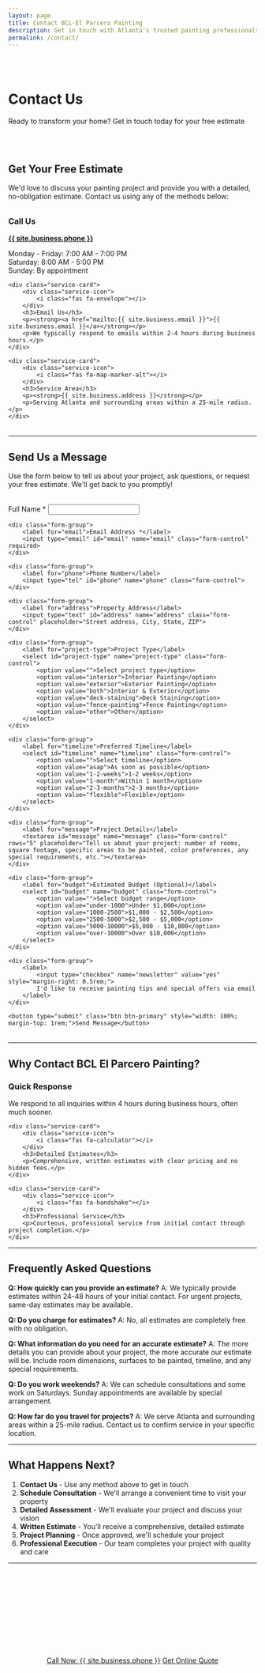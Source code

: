 ```yaml
---
layout: page
title: Contact BCL-El Parcero Painting
description: Get in touch with Atlanta's trusted painting professionals. Call, email, or use our contact form for your free painting estimate.
permalink: /contact/
---
```


<div class="hero" style="padding: 2rem 0;">
    <div class="wrapper">
        <h1>Contact Us</h1>
        <p>Ready to transform your home? Get in touch today for your free estimate</p>
    </div>
</div>

## Get Your Free Estimate

We'd love to discuss your painting project and provide you with a detailed, no-obligation estimate. Contact us using any of the methods below:

<div class="services-grid" style="margin: 2rem 0;">
    <div class="service-card">
        <div class="service-icon">
            <i class="fas fa-phone"></i>
        </div>
        <h3>Call Us</h3>
        <p><strong><a href="tel:{{ site.business.phone }}">{{ site.business.phone }}</a></strong></p>
        <p>Monday - Friday: 7:00 AM - 7:00 PM<br>
        Saturday: 8:00 AM - 5:00 PM<br>
        Sunday: By appointment</p>
    </div>

    <div class="service-card">
        <div class="service-icon">
            <i class="fas fa-envelope"></i>
        </div>
        <h3>Email Us</h3>
        <p><strong><a href="mailto:{{ site.business.email }}">{{ site.business.email }}</a></strong></p>
        <p>We typically respond to emails within 2-4 hours during business hours.</p>
    </div>

    <div class="service-card">
        <div class="service-icon">
            <i class="fas fa-map-marker-alt"></i>
        </div>
        <h3>Service Area</h3>
        <p><strong>{{ site.business.address }}</strong></p>
        <p>Serving Atlanta and surrounding areas within a 25-mile radius.</p>
    </div>
</div>

---

## Send Us a Message

Use the form below to tell us about your project, ask questions, or request your free estimate. We'll get back to you promptly!

<form action="https://formspree.io/f/{{ site.formspree_id }}" method="POST" style="max-width: 600px; margin: 2rem auto;">
    <input type="hidden" name="_next" value="{{ site.url }}/thank-you/">
    <input type="hidden" name="_subject" value="New Contact Form Submission - {{ site.business.name }}">
    <div class="form-group">
        <label for="name">Full Name *</label>
        <input type="text" id="name" name="name" class="form-control" required>
    </div>

    <div class="form-group">
        <label for="email">Email Address *</label>
        <input type="email" id="email" name="email" class="form-control" required>
    </div>

    <div class="form-group">
        <label for="phone">Phone Number</label>
        <input type="tel" id="phone" name="phone" class="form-control">
    </div>

    <div class="form-group">
        <label for="address">Property Address</label>
        <input type="text" id="address" name="address" class="form-control" placeholder="Street address, City, State, ZIP">
    </div>

    <div class="form-group">
        <label for="project-type">Project Type</label>
        <select id="project-type" name="project-type" class="form-control">
            <option value="">Select project type</option>
            <option value="interior">Interior Painting</option>
            <option value="exterior">Exterior Painting</option>
            <option value="both">Interior & Exterior</option>
            <option value="deck-staining">Deck Staining</option>
            <option value="fence-painting">Fence Painting</option>
            <option value="other">Other</option>
        </select>
    </div>

    <div class="form-group">
        <label for="timeline">Preferred Timeline</label>
        <select id="timeline" name="timeline" class="form-control">
            <option value="">Select timeline</option>
            <option value="asap">As soon as possible</option>
            <option value="1-2-weeks">1-2 weeks</option>
            <option value="1-month">Within 1 month</option>
            <option value="2-3-months">2-3 months</option>
            <option value="flexible">Flexible</option>
        </select>
    </div>

    <div class="form-group">
        <label for="message">Project Details</label>
        <textarea id="message" name="message" class="form-control" rows="5" placeholder="Tell us about your project: number of rooms, square footage, specific areas to be painted, color preferences, any special requirements, etc."></textarea>
    </div>

    <div class="form-group">
        <label for="budget">Estimated Budget (Optional)</label>
        <select id="budget" name="budget" class="form-control">
            <option value="">Select budget range</option>
            <option value="under-1000">Under $1,000</option>
            <option value="1000-2500">$1,000 - $2,500</option>
            <option value="2500-5000">$2,500 - $5,000</option>
            <option value="5000-10000">$5,000 - $10,000</option>
            <option value="over-10000">Over $10,000</option>
        </select>
    </div>

    <div class="form-group">
        <label>
            <input type="checkbox" name="newsletter" value="yes" style="margin-right: 0.5rem;">
            I'd like to receive painting tips and special offers via email
        </label>
    </div>

    <button type="submit" class="btn btn-primary" style="width: 100%; margin-top: 1rem;">Send Message</button>
</form>

<!-- Thank you message (hidden by default) -->
<div id="thank-you-message" style="display: none; max-width: 600px; margin: 2rem auto; text-align: center;">
    <!-- Success Icon -->
    <div style="display: inline-block; width: 80px; height: 80px; background: #4CAF50; border-radius: 50%; margin-bottom: 1.5rem; position: relative;">
        <div style="position: absolute; top: 50%; left: 50%; transform: translate(-50%, -50%); color: white; font-size: 2rem; font-weight: bold;">✓</div>
    </div>
    
    <!-- Message Content -->
    <h2 style="color: #2c5aa0; margin-bottom: 1rem; font-size: 2rem;">Message Sent Successfully!</h2>
    
    <div style="background: #f8f9fa; padding: 1.5rem; border-radius: 8px; border-left: 4px solid #4CAF50; margin-bottom: 1.5rem; text-align: left;">
        <p style="margin: 0 0 0.5rem 0; color: #333;"><strong> Your inquiry has been received</strong></p>
        <p style="margin: 0 0 0.5rem 0; color: #666;"> We'll respond within 2-4 business hours</p>
        <p style="margin: 0; color: #666;"> For urgent matters: <a href="tel:{{ site.business.phone }}" style="color: #2c5aa0; font-weight: bold;">{{ site.business.phone }}</a></p>
    </div>
    
    <!-- Countdown and navigation -->
    <p style="color: #666; margin-bottom: 1rem;">
        Returning to homepage in <span id="countdown" style="color: #2c5aa0; font-weight: bold;">10</span> seconds...
    </p>
    
    <div style="display: flex; gap: 1rem; justify-content: center; flex-wrap: wrap;">
        <a href="/" style="display: inline-block; padding: 10px 20px; background: #2c5aa0; color: white; text-decoration: none; border-radius: 5px; font-weight: bold; transition: background 0.3s;">
             Go Home
        </a>
        <a href="/services/" style="display: inline-block; padding: 10px 20px; background: #28a745; color: white; text-decoration: none; border-radius: 5px; font-weight: bold; transition: background 0.3s;">
             Our Services
        </a>
    </div>
</div>

<script>
// Check if user is returning from Formspree
function checkForFormspreeReturn() {
    // Check if we came from Formspree or if there's a success parameter
    const urlParams = new URLSearchParams(window.location.search);
    const referrer = document.referrer;
    const isFromFormspree = referrer.includes('formspree.io') || urlParams.has('success');
    
    // Also check if form was just submitted (browser back navigation)
    const formSubmitted = sessionStorage.getItem('formSubmitted');
    
    if (isFromFormspree || formSubmitted) {
        // Clear the form
        const form = document.querySelector('form');
        if (form) {
            form.reset();
            form.style.display = 'none';
        }
        
        // Show thank you message
        const thankYouMessage = document.getElementById('thank-you-message');
        if (thankYouMessage) {
            thankYouMessage.style.display = 'block';
        }
        
        // Clear the session storage
        sessionStorage.removeItem('formSubmitted');
        
        // Start countdown
        let countdown = 10;
        const countdownElement = document.getElementById('countdown');
        
        const timer = setInterval(() => {
            countdown--;
            if (countdownElement) {
                countdownElement.textContent = countdown;
            }
            
            if (countdown <= 0) {
                clearInterval(timer);
                window.location.href = '/';
            }
        }, 1000);
        
        // Clean up URL parameters
        if (urlParams.has('success')) {
            const cleanUrl = window.location.pathname;
            window.history.replaceState({}, document.title, cleanUrl);
        }
    }
}

// Mark form as submitted when user submits
document.querySelector('form').addEventListener('submit', function() {
    sessionStorage.setItem('formSubmitted', 'true');
});

// Check on page load
document.addEventListener('DOMContentLoaded', checkForFormspreeReturn);

// Also check when page becomes visible (handles browser back button)
document.addEventListener('visibilitychange', function() {
    if (!document.hidden) {
        setTimeout(checkForFormspreeReturn, 100);
    }
});
</script>

---

## Why Contact BCL El Parcero Painting?

<div class="services-grid">
    <div class="service-card">
        <div class="service-icon">
            <i class="fas fa-clock"></i>
        </div>
        <h3>Quick Response</h3>
        <p>We respond to all inquiries within 4 hours during business hours, often much sooner.</p>
    </div>

    <div class="service-card">
        <div class="service-icon">
            <i class="fas fa-calculator"></i>
        </div>
        <h3>Detailed Estimates</h3>
        <p>Comprehensive, written estimates with clear pricing and no hidden fees.</p>
    </div>

    <div class="service-card">
        <div class="service-icon">
            <i class="fas fa-handshake"></i>
        </div>
        <h3>Professional Service</h3>
        <p>Courteous, professional service from initial contact through project completion.</p>
    </div>
</div>

---

## Frequently Asked Questions

**Q: How quickly can you provide an estimate?**
A: We typically provide estimates within 24-48 hours of your initial contact. For urgent projects, same-day estimates may be available.

**Q: Do you charge for estimates?**
A: No, all estimates are completely free with no obligation.

**Q: What information do you need for an accurate estimate?**
A: The more details you can provide about your project, the more accurate our estimate will be. Include room dimensions, surfaces to be painted, timeline, and any special requirements.

**Q: Do you work weekends?**
A: We can schedule consultations and some work on Saturdays. Sunday appointments are available by special arrangement.

**Q: How far do you travel for projects?**
A: We serve Atlanta and surrounding areas within a 25-mile radius. Contact us to confirm service in your specific location.

---

## What Happens Next?

1. **Contact Us** - Use any method above to get in touch
2. **Schedule Consultation** - We'll arrange a convenient time to visit your property
3. **Detailed Assessment** - We'll evaluate your project and discuss your vision
4. **Written Estimate** - You'll receive a comprehensive, detailed estimate
5. **Project Planning** - Once approved, we'll schedule your project
6. **Professional Execution** - Our team completes your project with quality and care

---

<div style="background: var(--primary-color); color: white; padding: 2rem; border-radius: 10px; text-align: center; margin: 2rem 0;">
    <h3 style="color: white;">Ready to Get Started?</h3>
    <p>Don't wait to transform your home. Contact BCL El Parcero Painting today and discover why Atlanta homeowners choose us for their painting needs.</p>
    <div class="cta-buttons">
        <a href="tel:{{ site.business.phone }}" class="btn btn-primary">Call Now: {{ site.business.phone }}</a>
        <a href="{{ '/get-quote/' | relative_url }}" class="btn btn-secondary">Get Online Quote</a>
    </div>
</div>